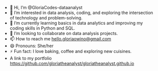- 👋 Hi, I’m @GloriaCodes-dataanalyst
- 👀 I’m interested in data analysis, coding, and exploring the intersection of technology and problem-solving.
- 🌱 I’m currently learning basics in data analytics and improving my coding skills in Python and SQL.
- 💞️ I’m looking to collaborate on data analysis projects.
- 📫 How to reach me hello.gloriaowino@gmail.com  
- 😄 Pronouns: She/her
- ⚡ Fun fact:  I love baking, coffee and exploring new cuisines.
- A link to my portfolio https://github.com/gloriatheanalyst/gloriatheanalyst.github.io
<!---
GloriaCodes-datanalyst/GloriaCodes-datanalyst is a ✨ special ✨ repository because its `README.md` (this file) appears on your GitHub profile.
You can click the Preview link to take a look at your changes.
--->
